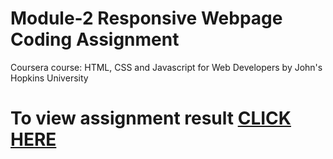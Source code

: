 
# Module-2 Responsive Webpage Coding Assignment

Coursera course: HTML, CSS and Javascript for Web Developers by John's Hopkins University

# To view assignment result [CLICK HERE](https://joeluke96.github.io/HTML-CSS-and-Javascript-for-Web-Developers-by-Johns-Hopkins-University/Assignments/Module-2/index.html)